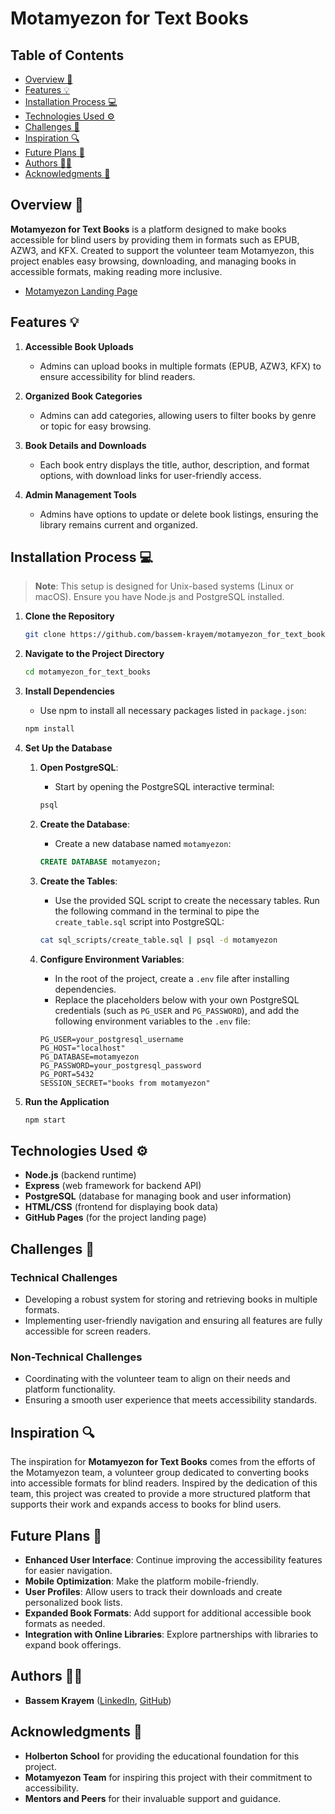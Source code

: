# Motamyezon for Text Books

## Table of Contents

- [Overview 📄](#overview-)
- [Features 💡](#features-)
- [Installation Process 💻](#installation-process-)
- [Technologies Used ⚙️](#technologies-used-)
- [Challenges 🎯](#challenges-)
- [Inspiration 🔍](#inspiration-)
- [Future Plans 📆](#future-plans-)
- [Authors 👨‍💻](#authors-)
- [Acknowledgments 👥](#acknowledgments-)

## Overview 📄

**Motamyezon for Text Books** is a platform designed to make books accessible for blind users by providing them in formats such as EPUB, AZW3, and KFX. Created to support the volunteer team Motamyezon, this project enables easy browsing, downloading, and managing books in accessible formats, making reading more inclusive.

- [Motamyezon Landing Page](bassem.github.io/motamyezon_for_text_books_landing_page)

## Features 💡

1. **Accessible Book Uploads**
   - Admins can upload books in multiple formats (EPUB, AZW3, KFX) to ensure accessibility for blind readers.
2. **Organized Book Categories**

   - Admins can add categories, allowing users to filter books by genre or topic for easy browsing.

3. **Book Details and Downloads**

   - Each book entry displays the title, author, description, and format options, with download links for user-friendly access.

4. **Admin Management Tools**
   - Admins have options to update or delete book listings, ensuring the library remains current and organized.

## Installation Process 💻

> **Note**: This setup is designed for Unix-based systems (Linux or macOS). Ensure you have Node.js and PostgreSQL installed.

1. **Clone the Repository**
   ```bash
   git clone https://github.com/bassem-krayem/motamyezon_for_text_books.git
   ```
2. **Navigate to the Project Directory**

   ```bash
   cd motamyezon_for_text_books
   ```

3. **Install Dependencies**

   - Use npm to install all necessary packages listed in `package.json`:

   ```bash
   npm install
   ```

4. **Set Up the Database**

   1. **Open PostgreSQL**:
      - Start by opening the PostgreSQL interactive terminal:
      ```bash
      psql
      ```

   2. **Create the Database**:
      - Create a new database named `motamyezon`:
      ```sql
      CREATE DATABASE motamyezon;
      ```

   3. **Create the Tables**:
      - Use the provided SQL script to create the necessary tables. Run the following command in the terminal to pipe the `create_table.sql` script into PostgreSQL:
      ```bash
      cat sql_scripts/create_table.sql | psql -d motamyezon
      ```

   4. **Configure Environment Variables**:
      - In the root of the project, create a `.env` file after installing dependencies.
      - Replace the placeholders below with your own PostgreSQL credentials (such as `PG_USER` and `PG_PASSWORD`), and add the following environment variables to the `.env` file:

      ```plaintext
      PG_USER=your_postgresql_username
      PG_HOST="localhost"
      PG_DATABASE=motamyezon
      PG_PASSWORD=your_postgresql_password
      PG_PORT=5432
      SESSION_SECRET="books from motamyezon"
      ```


5. **Run the Application**
   ```bash
   npm start
   ```

## Technologies Used ⚙️

- **Node.js** (backend runtime)
- **Express** (web framework for backend API)
- **PostgreSQL** (database for managing book and user information)
- **HTML/CSS** (frontend for displaying book data)
- **GitHub Pages** (for the project landing page)

## Challenges 🎯

### Technical Challenges

- Developing a robust system for storing and retrieving books in multiple formats.
- Implementing user-friendly navigation and ensuring all features are fully accessible for screen readers.

### Non-Technical Challenges

- Coordinating with the volunteer team to align on their needs and platform functionality.
- Ensuring a smooth user experience that meets accessibility standards.

## Inspiration 🔍

The inspiration for **Motamyezon for Text Books** comes from the efforts of the Motamyezon team, a volunteer group dedicated to converting books into accessible formats for blind readers. Inspired by the dedication of this team, this project was created to provide a more structured platform that supports their work and expands access to books for blind users.

## Future Plans 📆

- **Enhanced User Interface**: Continue improving the accessibility features for easier navigation.
- **Mobile Optimization**: Make the platform mobile-friendly.
- **User Profiles**: Allow users to track their downloads and create personalized book lists.
- **Expanded Book Formats**: Add support for additional accessible book formats as needed.
- **Integration with Online Libraries**: Explore partnerships with libraries to expand book offerings.

## Authors 👨‍💻

- **Bassem Krayem** ([LinkedIn](https://www.linkedin.com/in/bassem-krayem), [GitHub](https://github.com/bassem-krayem))

## Acknowledgments 👥

- **Holberton School** for providing the educational foundation for this project.
- **Motamyezon Team** for inspiring this project with their commitment to accessibility.
- **Mentors and Peers** for their invaluable support and guidance.

```

```
